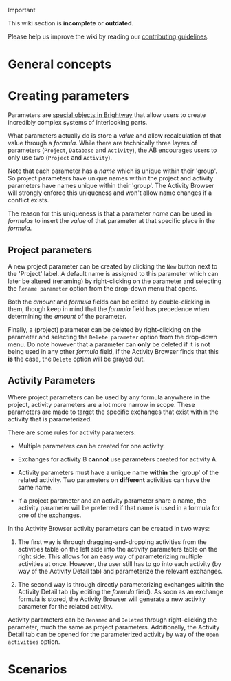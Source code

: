 > [!IMPORTANT]
> This wiki section is __incomplete__ or __outdated__.
> 
> Please help us improve the wiki by reading our
> [contributing guidelines](https://github.com/LCA-ActivityBrowser/activity-browser/blob/main/CONTRIBUTING.md#wiki).

# General concepts

# Creating parameters

Parameters are 
[special objects in Brightway](https://docs.brightway.dev/en/latest/content/api/bw2data/parameters/index.html)
that allow users to create incredibly complex systems of interlocking parts.

What parameters actually do is store a _value_ and allow recalculation of that
value through a _formula_. While there are technically three layers of
parameters (`Project`, `Database` and `Activity`), the AB encourages users to
only use two (`Project` and `Activity`).

Note that each parameter has a _name_ which is unique  within their 'group'.
So project parameters have unique names within the project and activity
parameters have names unique within their 'group'. The Activity Browser will
strongly enforce this uniqueness and won't allow name changes if a conflict
exists.

The reason for this uniqueness is that a parameter _name_ can be used in
_formulas_ to insert the _value_ of that parameter at that specific place
in the _formula_.

## Project parameters

A new project parameter can be created by clicking the `New` button next
to the 'Project' label. A default name is assigned to this parameter which
can later be altered (renaming) by right-clicking on the parameter and
selecting the `Rename parameter` option from the drop-down menu that opens.

Both the _amount_ and _formula_ fields can be edited by double-clicking
in them, though keep in mind that the _formula_ field has precedence when
determining the _amount_ of the parameter.

Finally, a (project) parameter can be deleted by right-clicking on the
parameter and selecting the `Delete parameter` option from the drop-down
menu. Do note however that a parameter can __only__ be deleted if it is
not being used in any other _formula_ field, if the Activity Browser finds
that this __is__ the case, the `Delete` option will be grayed out.

## Activity Parameters

Where project parameters can be used by any formula anywhere in the project,
activity parameters are a lot more narrow in scope. These parameters are made
to target the specific exchanges that exist within the activity that is
parameterized.

There are some rules for activity parameters:

* Multiple parameters can be created for one activity.

* Exchanges for activity B __cannot__ use parameters created for activity A.

* Activity parameters must have a unique name __within__ the 'group' of the
  related activity. Two parameters on __different__ activities can have the
  same name.

* If a project parameter and an activity parameter share a name, the activity
  parameter will be preferred if that name is used in a formula for one of the
  exchanges.

In the Activity Browser activity parameters can be created in two ways:

1. The first way is through dragging-and-dropping activities from the activities
  table on the left side into the activity parameters table on the right side.
  This allows for an easy way of parameterizing multiple activities at once.
  However, the user still has to go into each activity (by way of the Activity
  Detail tab) and parameterize the relevant exchanges.

2. The second way is through directly parameterizing exchanges within the Activity
  Detail tab (by editing the _formula_ field). As soon as an exchange formula is
  stored, the Activity Browser will generate a new activity parameter for the 
  related activity.

Activity parameters can be `Renamed` and `Deleted` through right-clicking the
parameter, much the same as project parameters. Additionally, the Activity
Detail tab can be opened for the parameterized activity by way of the
`Open activities` option.

# Scenarios
